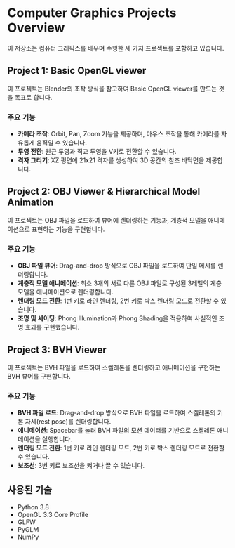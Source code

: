 # Computer Graphics Projects Overview

이 저장소는 컴퓨터 그래픽스를 배우며 수행한 세 가지 프로젝트를 포함하고 있습니다.

## Project 1: Basic OpenGL viewer
이 프로젝트는 Blender의 조작 방식을 참고하여 Basic OpenGL viewer를 만드는 것을 목표로 합니다.
### 주요 기능
- **카메라 조작**: Orbit, Pan, Zoom 기능을 제공하며, 마우스 조작을 통해 카메라를 자유롭게 움직일 수 있습니다.
- **투영 전환**: 원근 투영과 직교 투영을 V키로 전환할 수 있습니다.
- **격자 그리기**: XZ 평면에 21x21 격자를 생성하여 3D 공간의 참조 바닥면을 제공합니다.



## Project 2: OBJ Viewer & Hierarchical Model Animation

이 프로젝트는 OBJ 파일을 로드하여 뷰어에 렌더링하는 기능과, 계층적 모델을 애니메이션으로 표현하는 기능을 구현합니다.

### 주요 기능
- **OBJ 파일 뷰어**: Drag-and-drop 방식으로 OBJ 파일을 로드하여 단일 메시를 렌더링합니다.
- **계층적 모델 애니메이션**: 최소 3개의 서로 다른 OBJ 파일로 구성된 3레벨의 계층 모델을 애니메이션으로 렌더링합니다.
- **렌더링 모드 전환**: 1번 키로 라인 렌더링, 2번 키로 박스 렌더링 모드로 전환할 수 있습니다.
- **조명 및 셰이딩**: Phong Illumination과 Phong Shading을 적용하여 사실적인 조명 효과를 구현했습니다.



## Project 3: BVH Viewer

이 프로젝트는 BVH 파일을 로드하여 스켈레톤을 렌더링하고 애니메이션을 구현하는 BVH 뷰어를 구현합니다.

### 주요 기능
- **BVH 파일 로드**: Drag-and-drop 방식으로 BVH 파일을 로드하여 스켈레톤의 기본 자세(rest pose)를 렌더링합니다.
- **애니메이션**: Spacebar를 눌러 BVH 파일의 모션 데이터를 기반으로 스켈레톤 애니메이션을 실행합니다.
- **렌더링 모드 전환**: 1번 키로 라인 렌더링 모드, 2번 키로 박스 렌더링 모드로 전환할 수 있습니다.
- **보조선**: 3번 키로 보조선을 켜거나 끌 수 있습니다.



## 사용된 기술
- Python 3.8
- OpenGL 3.3 Core Profile
- GLFW
- PyGLM
- NumPy